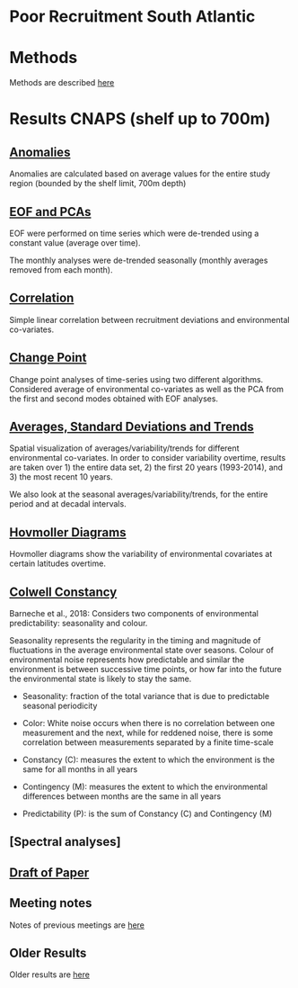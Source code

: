 Poor Recruitment South Atlantic
================

# Methods

Methods are described
[here](https://github.com/AnaVaz-NOAA/SEFSC-SFD-SAF-Poor-Recruitment/blob/main/Pages/Methods_readme.md)

# Results CNAPS (shelf up to 700m)

## [Anomalies](https://github.com/AnaVaz-NOAA/SEFSC-SFD-SAF-Poor-Recruitment/blob/main/Pages/CNAPS_anomalies.md)

Anomalies are calculated based on average values for the entire study
region (bounded by the shelf limit, 700m depth)

## [EOF and PCAs](https://github.com/AnaVaz-NOAA/SEFSC-SFD-SAF-Poor-Recruitment/blob/main/Pages/CNAPS_EOF.md)

EOF were performed on time series which were de-trended using a constant
value (average over time).

The monthly analyses were de-trended seasonally (monthly averages
removed from each month).

## [Correlation](https://github.com/AnaVaz-NOAA/SEFSC-SFD-SAF-Poor-Recruitment/blob/main/Pages/Correlations.md)

Simple linear correlation between recruitment deviations and
environmental co-variates.

## [Change Point](https://github.com/AnaVaz-NOAA/SEFSC-SFD-SAF-Poor-Recruitment/blob/main/Pages/ChangePoint.md)

Change point analyses of time-series using two different algorithms.
Considered average of environmental co-variates as well as the PCA from
the first and second modes obtained with EOF analyses.

## [Averages, Standard Deviations and Trends](https://github.com/AnaVaz-NOAA/SEFSC-SFD-SAF-Poor-Recruitment/blob/main/Pages/AverageTrend.md)

Spatial visualization of averages/variability/trends for different
environmental co-variates. In order to consider variability overtime,
results are taken over 1) the entire data set, 2) the first 20 years
(1993-2014), and 3) the most recent 10 years.

We also look at the seasonal averages/variability/trends, for the entire
period and at decadal intervals.

## [Hovmoller Diagrams](https://github.com/AnaVaz-NOAA/SEFSC-SFD-SAF-Poor-Recruitment/blob/main/Pages/Hovmoller.md)

Hovmoller diagrams show the variability of environmental covariates at
certain latitudes overtime.

## [Colwell Constancy](https://github.com/AnaVaz-NOAA/SEFSC-SFD-SAF-Poor-Recruitment/blob/main/Pages/Colwell.md)

Barneche et al., 2018: Considers two components of environmental
predictability: seasonality and colour.

Seasonality represents the regularity in the timing and magnitude of
fluctuations in the average environmental state over seasons. Colour of
environmental noise represents how predictable and similar the
environment is between successive time points, or how far into the
future the environmental state is likely to stay the same.

- Seasonality: fraction of the total variance that is due to predictable
  seasonal periodicity

- Color: White noise occurs when there is no correlation between one
  measurement and the next, while for reddened noise, there is some
  correlation between measurements separated by a finite time-scale

- Constancy (C): measures the extent to which the environment is the
  same for all months in all years

- Contingency (M): measures the extent to which the environmental
  differences between months are the same in all years

- Predictability (P): is the sum of Constancy (C) and Contingency (M)

## \[Spectral analyses\]

## [Draft of Paper](https://github.com/AnaVaz-NOAA/SEFSC-SFD-SAF-Poor-Recruitment/blob/main/poorrecpaper.md)

## Meeting notes

Notes of previous meetings are
[here](https://github.com/AnaVaz-NOAA/SEFSC-SFD-SAF-Poor-Recruitment/blob/main/Pages/MeetingNotes.md)

## Older Results

Older results are
[here](https://github.com/AnaVaz-NOAA/SEFSC-SFD-SAF-Poor-Recruitment/blob/main/Pages/OlderResults.md)
